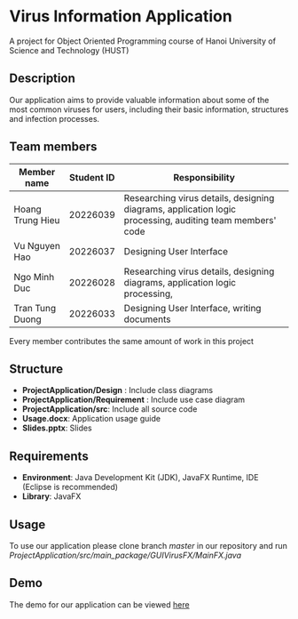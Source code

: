 # Virus Information Application
A project for Object Oriented Programming course of Hanoi University of Science and Technology (HUST)

## Description
Our application aims to provide valuable information about some of the most common viruses for users, including their basic information, structures and infection processes.

## Team members
| Member name       | Student ID    | Responsibility |
| -------------     | ------------- | -------------  |
| Hoang Trung Hieu  | 20226039      | Researching virus details, designing diagrams, application logic processing, auditing team members' code
| Vu Nguyen Hao     | 20226037      | Designing User Interface |
| Ngo Minh Duc      | 20226028      | Researching virus details, designing diagrams, application logic processing,
| Tran Tung Duong   | 20226033      | Designing User Interface, writing documents |

Every member contributes the same amount of work in this project
## Structure
- **ProjectApplication/Design** : Include class diagrams
- **ProjectApplication/Requirement** : Include use case diagram
- **ProjectApplication/src**: Include all source code
- **Usage.docx**: Application usage guide
- **Slides.pptx**: Slides

## Requirements
- **Environment**: Java Development Kit (JDK), JavaFX Runtime, IDE (Eclipse is recommended)
- **Library**: JavaFX

## Usage
To use our application please clone branch _master_ in our repository and run _ProjectApplication/src/main_package/GUIVirusFX/MainFX.java_

## Demo
The demo for our application can be viewed [here](https://drive.google.com/file/d/1XJ-5KvXMwJ6JHsXgG7kCtWlZP3l23rHz/view?usp=sharing)


